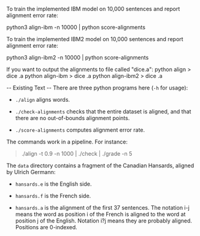 To train the implemented IBM model on 10,000 sentences and report alignment error rate:

python3 align-ibm -n 10000 | python score-alignments 

To train the implemented IBM2 model on 10,000 sentences and report alignment error rate:

python3 align-ibm2 -n 10000 | python score-alignments 

If you want to output the alignments to file called 
"dice.a": 
python align > dice .a
python align-ibm > dice .a
python align-ibm2 > dice .a

-- Existing Text --
There are three python programs here (`-h` for usage):

- `./align` aligns words.

- `./check-alignments` checks that the entire dataset is aligned, and
  that there are no out-of-bounds alignment points.

- `./score-alignments` computes alignment error rate.

The commands work in a pipeline. For instance:

   > ./align -t 0.9 -n 1000 | ./check | ./grade -n 5

The `data` directory contains a fragment of the Canadian Hansards,
aligned by Ulrich Germann:

- `hansards.e` is the English side.

- `hansards.f` is the French side.

- `hansards.a` is the alignment of the first 37 sentences. The 
  notation i-j means the word as position i of the French is 
  aligned to the word at position j of the English. Notation 
  i?j means they are probably aligned. Positions are 0-indexed.
